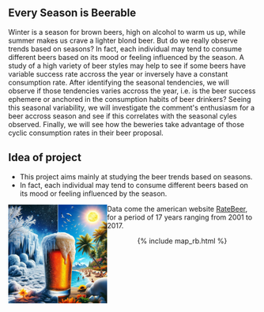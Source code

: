 ## Every Season is Beerable

Winter is a season for brown beers, high on alcohol to warm us up, while summer makes us crave a lighter blond beer. But do we really observe trends based on seasons? In fact, each individual may tend to consume different beers based on its mood or feeling influenced by the season. A study of a high variety of beer styles may help to see if some beers have variable success rate accross the year or inversely have a constant consumption rate. After identifying the seasonal tendencies, we will observe if those tendencies varies accross the year, i.e. is the beer success ephemere or anchored in the consumption habits of beer drinkers? Seeing this seasonal variability, we will investigate the comment's enthusiasm for a beer accross season and see if this correlates with the seasonal cyles observed. Finally, we will see how the beweries take advantage of those cyclic consumption rates in their beer proposal.

## **Idea of project**
- This project aims mainly at studying the beer trends based on seasons.
- In fact, each individual may tend to consume different beers based on its mood or feeling influenced by the season.

<img align="left" width="200" height="200" src="\assets\img\beer.jpg">

Data come the american website [RateBeer](https://www.ratebeer.com/), for a period of 17 years ranging from 2001 to 2017.  

<p align="center">
{% include map_rb.html %} 
</p>
